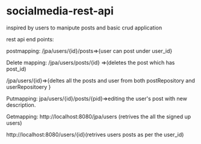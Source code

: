 # socialmedia-rest-api
inspired by users to manipute posts and basic crud application

rest api end points:



postmapping:
/jpa/users/{id}/posts=>{user can post under user_id}

Delete mapping:
/jpa/users/posts/{id} =>(deletes the post which has post_id)

/jpa/users/{id}=>{deltes all the posts and user from both postRepository and userRepositoery }


Putmapping:
jpa/users/{id}/posts/{pid}=>editing the user's post with new description.


Getmapping:
http://localhost:8080/jpa/users (retrives the all the signed up users)

http://localhost:8080/users/{id}(retrives users posts as per the user_id)
